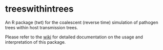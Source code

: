 # treeswithintrees

An R package (twt) for the coalescent (reverse time) simulation of pathogen trees within host transmission trees.

Please refer to the [wiki](https://github.com/PoonLab/treeswithintrees/wiki) for detailed documentation on the usage and interpretation of this package.
